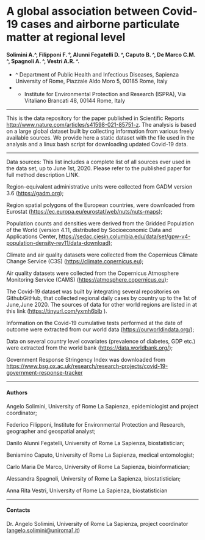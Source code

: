 # A global association between Covid-19 cases and airborne particulate matter at regional level
#### Solimini A.^, Filipponi F. °, Alunni Fegatelli D. ^, Caputo B. ^, De Marco C.M. ^, Spagnoli A. ^, Vestri A.R. ^.

- ^ Department of Public Health and Infectious Diseases, Sapienza University of Rome, Piazzale Aldo Moro 5, 00185 Rome, Italy
- * Institute for Environmental Protection and Research (ISPRA), Via Vitaliano Brancati 48, 00144 Rome, Italy

-----------------

This is the data repository for the paper published in Scientific Reports http://www.nature.com/articles/s41598-021-85751-z. The analysis is based on a large global dataset built by collecting information from various freely available sources. We provide here a static dataset with the file used in the analysis and a linux bash script for downloading updated Covid-19 data.

-----------------

Data sources:  This list includes a complete list of all sources ever used in the data set, up to June 1st, 2020. Please refer to the published paper for full method description LINK.

Region-equivalent administrative units were collected from GADM version 3.6 (https://gadm.org);

Region spatial polygons of the European countries, were downloaded from Eurostat (https://ec.europa.eu/eurostat/web/nuts/nuts-maps);

Population counts and densities were derived from the Gridded Population of the World (version 4.11, distributed by Socioeconomic Data and Applications Center, https://sedac.ciesin.columbia.edu/data/set/gpw-v4-population-density-rev11/data-download);

Climate and air quality datasets were collected from the Copernicus Climate Change Service (C3S) (https://climate.copernicus.eu);

Air quality datasets were collected from the Copernicus Atmosphere Monitoring Service (CAMS) (https://atmosphere.copernicus.eu);

The Covid-19 dataset was built by integrating several repositories on GithubGitHub, that collected regional daily cases by country up to the 1st of June,June 2020.  The sources of data for other world regions are listed in at this link (https://tinyurl.com/yxmh6blb ). 

Information on the Covid-19 cumulative tests performed at the date of outcome  were extracted from our world data (https://ourworldindata.org/);

Data on several country level covariates (prevalence of diabetes, GDP etc.) were extracted from the world bank (https://data.worldbank.org/);

Government Response Stringency Index was downloaded from https://www.bsg.ox.ac.uk/research/research-projects/covid-19-government-response-tracker


-----------------

#### Authors

Angelo Solimini, University of Rome La Sapienza, epidemiologist and project coordinator;

Federico Filipponi, Institute for Environmental Protection and Research, geographer and geospatial analyst; 

Danilo Alunni Fegatelli, University of Rome La Sapienza,  biostatistician; 

Beniamino Caputo, University of Rome La Sapienza,  medical entomologist;

Carlo Maria De Marco, University of Rome La Sapienza,  bioinformatician;

Alessandra Spagnoli, University of Rome La Sapienza,  biostatistician;

Anna Rita Vestri, University of Rome La Sapienza,  biostatistician 

-----------------

#### Contacts
Dr. Angelo Solimini, University of Rome La Sapienza, project coordinator (angelo.solimini@uniroma1.it) 



